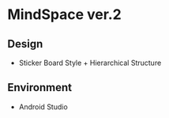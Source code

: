 # MindSpace ver.2

## Design
* Sticker Board Style + Hierarchical Structure

## Environment
* Android Studio

